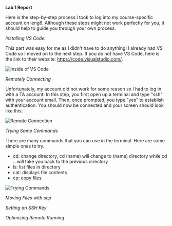 __Lab 1 Report__

Here is the step-by-step process I took to log into my course-specific account on ieng6. Although these steps might not work perfectly for you, it should help to guide you through your own process.


*Installing VS Code:*

This part was easy for me as I didn't have to do anything! I already had VS Code so I moved on to the next step. If you do not have VS Code, here is the link to their website: https://code.visualstudio.com/.

![Inside of VS Code](https://lh3.googleusercontent.com/drive-viewer/AJc5JmQKwAfoLfCwqQQUoQsTBrpaw5PZwuID7mpcW3zY0q0EzwtZZHIN1shg4o0tk1bMA8b0oRFU27KBDPi1NqLipsZcIp0J=w1920-h853)

*Remotely Connecting*

Unfortunately, my account did not work for some reason so I had to log in with a TA account. In this step, you first open up a terminal and type "ssh" with your account email. Then, once prompted, you type "yes" to establish authentication. You should now be connected and your screen should look like this:

![Remote Connection](https://lh3.googleusercontent.com/drive-viewer/AJc5JmSiqehA029C-L3mEcQlO7i8kXZxeog8LwSK7ND_5OLwA15B2PlN_x5kx_jLxxk64MO99D6c5JjMULxqr0S__pEvgCa6dg=w1920-h853)


*Trying Some Commands*

There are many commands that you can use in the terminal. Here are some simple ones to try.

-  cd: change directory, cd (name) will change to (name) directory while cd .. will take you back to the previous directory 
-  ls: list files in directory
-  cat: displays file contents
-  cp: copy files

![Trying Commands](https://lh3.googleusercontent.com/drive-viewer/AJc5JmQnJGuwRVYEOyE0-SqEd7yFFP4tB_dChDhV-eSd3TGwMg0aGS-BlHfioEO-IaQXvJb23B26u2s=w1920-h853)


*Moving Files with scp*



*Setting an SSH Key*



*Optimizing Remote Running*
